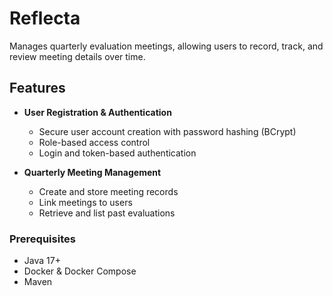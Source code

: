 # Reflecta
Manages quarterly evaluation meetings, allowing users to record, track, and review meeting details over time.

## Features
- **User Registration & Authentication**
  - Secure user account creation with password hashing (BCrypt)
  - Role-based access control
  - Login and token-based authentication

- **Quarterly Meeting Management**
  - Create and store meeting records
  - Link meetings to users
  - Retrieve and list past evaluations

### Prerequisites
- Java 17+
- Docker & Docker Compose
- Maven
